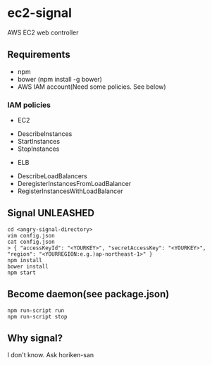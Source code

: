 # ec2-signal

AWS EC2 web controller

## Requirements
- npm
- bower (npm install -g bower)
- AWS IAM account(Need some policies. See below)

### IAM policies
- EC2
 * DescribeInstances
 * StartInstances
 * StopInstances
- ELB
 * DescribeLoadBalancers
 * DeregisterInstancesFromLoadBalancer
 * RegisterInstancesWithLoadBalancer

## Signal UNLEASHED
```
cd <angry-signal-directory>
vim config.json
cat config.json
> { "accessKeyId": "<YOURKEY>", "secretAccessKey": "<YOURKEY>", "region": "<YOURREGION:e.g.)ap-northeast-1>" }
npm install
bower install
npm start
```

## Become daemon(see package.json)
```
npm run-script run
npm run-script stop
```

## Why signal?
I don't know. Ask horiken-san
